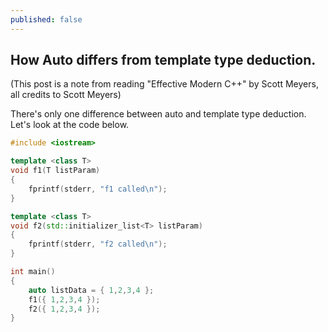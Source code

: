 ```yaml
---
published: false
---
```

## How Auto differs from template type deduction.

(This post is a note from reading "Effective Modern C++" by Scott Meyers, all credits to Scott Meyers)

There's only one difference between auto and template type deduction. Let's look at the code below.

```cpp
#include <iostream>

template <class T>
void f1(T listParam)
{
	fprintf(stderr, "f1 called\n");
}

template <class T>
void f2(std::initializer_list<T> listParam)
{
	fprintf(stderr, "f2 called\n");
}

int main()
{
	auto listData = { 1,2,3,4 };
	f1({ 1,2,3,4 });
	f2({ 1,2,3,4 });
}
```